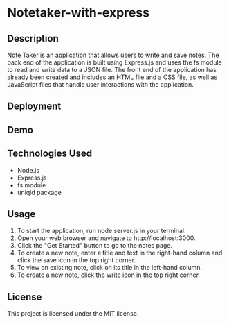 # Notetaker-with-express

## Description
Note Taker is an application that allows users to write and save notes. The back end of the application is built using Express.js and uses the fs module to read and write data to a JSON file. The front end of the application has already been created and includes an HTML file and a CSS file, as well as JavaScript files that handle user interactions with the application.


## Deployment

## Demo

## Technologies Used
* Node.js
* Express.js
* fs module
* uniqid package

## Usage
1. To start the application, run node server.js in your terminal.
2. Open your web browser and navigate to http://localhost:3000.
3. Click the "Get Started" button to go to the notes page.
4. To create a new note, enter a title and text in the right-hand column and click the save icon in the top right corner.
5. To view an existing note, click on its title in the left-hand column.
6. To create a new note, click the write icon in the top right corner.

## License
This project is licensed under the MIT license.